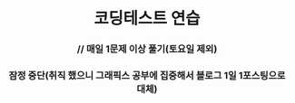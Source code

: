 <h1 align="center"> 코딩테스트 연습 </h2>  

<h3 align="center">// 매일 1문제 이상 풀기(토요일 제외)
<h3 align="center">잠정 중단(취직 했으니 그래픽스 공부에 집중해서 블로그 1일 1포스팅으로 대체)
